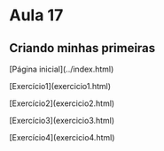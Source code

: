 # Aula 17
## Criando minhas primeiras 
<p>[Página inicial](../index.html)</p>
<p>[Exercício1](exercicio1.html)</p>
<p>[Exercício2](exercicio2.html)</p>
<p>[Exercício3](exercicio3.html)</p>
<p>[Exercício4](exercicio4.html)</p>

